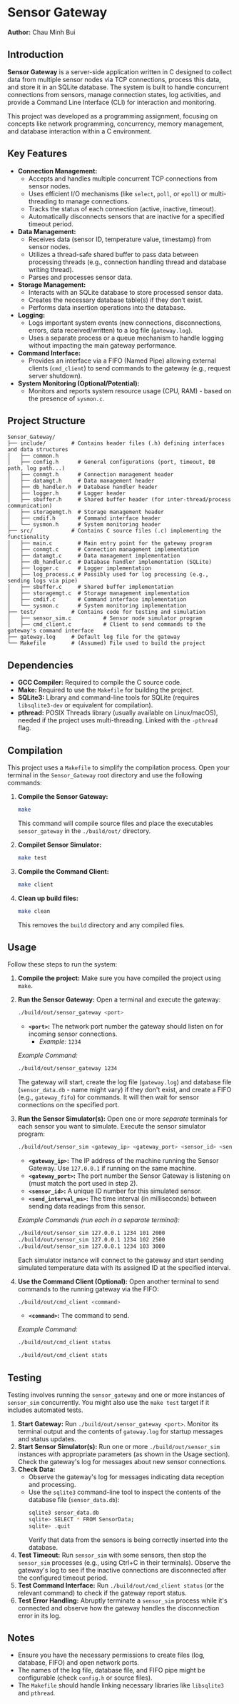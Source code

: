 # Sensor Gateway

**Author:** Chau Minh Bui

## Introduction

**Sensor Gateway** is a server-side application written in C designed to collect data from multiple sensor nodes via TCP connections, process this data, and store it in an SQLite database. The system is built to handle concurrent connections from sensors, manage connection states, log activities, and provide a Command Line Interface (CLI) for interaction and monitoring.

This project was developed as a programming assignment, focusing on concepts like network programming, concurrency, memory management, and database interaction within a C environment.

## Key Features

* **Connection Management:**
    * Accepts and handles multiple concurrent TCP connections from sensor nodes.
    * Uses efficient I/O mechanisms (like `select`, `poll`, or `epoll`) or multi-threading to manage connections.
    * Tracks the status of each connection (active, inactive, timeout).
    * Automatically disconnects sensors that are inactive for a specified timeout period.
* **Data Management:**
    * Receives data (sensor ID, temperature value, timestamp) from sensor nodes.
    * Utilizes a thread-safe shared buffer to pass data between processing threads (e.g., connection handling thread and database writing thread).
    * Parses and processes sensor data.
* **Storage Management:**
    * Interacts with an SQLite database to store processed sensor data.
    * Creates the necessary database table(s) if they don't exist.
    * Performs data insertion operations into the database.
* **Logging:**
    * Logs important system events (new connections, disconnections, errors, data received/written) to a log file (`gateway.log`).
    * Uses a separate process or a queue mechanism to handle logging without impacting the main gateway performance.
* **Command Interface:**
    * Provides an interface via a FIFO (Named Pipe) allowing external clients (`cmd_client`) to send commands to the gateway (e.g., request server shutdown).
* **System Monitoring (Optional/Potential):**
    * Monitors and reports system resource usage (CPU, RAM) - based on the presence of `sysmon.c`.

## Project Structure
```
Sensor_Gateway/
├── include/        # Contains header files (.h) defining interfaces and data structures
│   ├── common.h
│   ├── config.h      # General configurations (port, timeout, DB path, log path...)
│   ├── conmgt.h      # Connection management header
│   ├── datamgt.h     # Data management header
│   ├── db_handler.h  # Database handler header
│   ├── logger.h      # Logger header
│   ├── sbuffer.h     # Shared buffer header (for inter-thread/process communication)
│   ├── storagemgt.h  # Storage management header
│   ├── cmdif.h       # Command interface header
│   └── sysmon.h      # System monitoring header
├── src/            # Contains C source files (.c) implementing the functionality
│   ├── main.c        # Main entry point for the gateway program
│   ├── conmgt.c      # Connection management implementation
│   ├── datamgt.c     # Data management implementation
│   ├── db_handler.c  # Database handler implementation (SQLite)
│   ├── logger.c      # Logger implementation
│   ├── log_process.c # Possibly used for log processing (e.g., sending logs via pipe)
│   ├── sbuffer.c     # Shared buffer implementation
│   ├── storagemgt.c  # Storage management implementation
│   ├── cmdif.c       # Command interface implementation
│   └── sysmon.c      # System monitoring implementation
├── test/           # Contains code for testing and simulation
│   ├── sensor_sim.c          # Sensor node simulator program
│   ├── cmd_client.c          # Client to send commands to the gateway's command interface
├── gateway.log     # Default log file for the gateway
└── Makefile        # (Assumed) File used to build the project
```
## Dependencies

* **GCC Compiler:** Required to compile the C source code.
* **Make:** Required to use the `Makefile` for building the project.
* **SQLite3:** Library and command-line tools for SQLite (requires `libsqlite3-dev` or equivalent for compilation).
* **pthread:** POSIX Threads library (usually available on Linux/macOS), needed if the project uses multi-threading. Linked with the `-pthread` flag.

## Compilation

This project uses a `Makefile` to simplify the compilation process. Open your terminal in the `Sensor_Gateway` root directory and use the following commands:

1.  **Compile the Sensor Gateway:**
    ```bash
    make
    ```
    This command will compile source files and place the executables `sensor_gateway` in the `./build/out/` directory.

2.  **Compilet Sensor Simulator:**
    ```bash
    make test
    ```

3.  **Compile the Command Client:**
    ```bash
    make client
    ```

4.  **Clean up build files:**
    ```bash
    make clean
    ```
    This removes the `build` directory and any compiled files.

## Usage

Follow these steps to run the system:

1.  **Compile the project:**
    Make sure you have compiled the project using `make`.

2.  **Run the Sensor Gateway:**
    Open a terminal and execute the gateway:
    ```bash
    ./build/out/sensor_gateway <port>
    ```
    * **`<port>`:** The network port number the gateway should listen on for incoming sensor connections.
        * *Example:* `1234`

    *Example Command:*
    ```bash
    ./build/out/sensor_gateway 1234
    ```
    The gateway will start, create the log file (`gateway.log`) and database file (`sensor_data.db` - name might vary) if they don't exist, and create a FIFO (e.g., `gateway_fifo`) for commands. It will then wait for sensor connections on the specified port.

3.  **Run the Sensor Simulator(s):**
    Open one or more *separate* terminals for each sensor you want to simulate. Execute the sensor simulator program:
    ```bash
    ./build/out/sensor_sim <gateway_ip> <gateway_port> <sensor_id> <send_interval_ms>
    ```
    * **`<gateway_ip>`:** The IP address of the machine running the Sensor Gateway. Use `127.0.0.1` if running on the same machine.
    * **`<gateway_port>`:** The port number the Sensor Gateway is listening on (must match the port used in step 2).
    * **`<sensor_id>`:** A unique ID number for this simulated sensor.
    * **`<send_interval_ms>`:** The time interval (in milliseconds) between sending data readings from this sensor.

    *Example Commands (run each in a separate terminal):*
    ```bash
    ./build/out/sensor_sim 127.0.0.1 1234 101 2000
    ./build/out/sensor_sim 127.0.0.1 1234 102 2500
    ./build/out/sensor_sim 127.0.0.1 1234 103 3000
    ```
    Each simulator instance will connect to the gateway and start sending simulated temperature data with its assigned ID at the specified interval.

4.  **Use the Command Client (Optional):**
    Open another terminal to send commands to the running gateway via the FIFO:
    ```bash
    ./build/out/cmd_client <command>
    ```
    * **`<command>`:** The command to send.

    *Example Command:*
    ```bash
    ./build/out/cmd_client status
    ```
    ```bash
    ./build/out/cmd_client stats
    ```

## Testing

Testing involves running the `sensor_gateway` and one or more instances of `sensor_sim` concurrently. You might also use the `make test` target if it includes automated tests.

1.  **Start Gateway:** Run `./build/out/sensor_gateway <port>`. Monitor its terminal output and the contents of `gateway.log` for startup messages and status updates.
2.  **Start Sensor Simulator(s):** Run one or more `./build/out/sensor_sim` instances with appropriate parameters (as shown in the Usage section). Check the gateway's log for messages about new sensor connections.
3.  **Check Data:**
    * Observe the gateway's log for messages indicating data reception and processing.
    * Use the `sqlite3` command-line tool to inspect the contents of the database file (`sensor_data.db`):
        ```bash
        sqlite3 sensor_data.db
        sqlite> SELECT * FROM SensorData;
        sqlite> .quit
        ```
        Verify that data from the sensors is being correctly inserted into the database.
4.  **Test Timeout:** Run `sensor_sim` with some sensors, then stop the `sensor_sim` processes (e.g., using Ctrl+C in their terminals). Observe the gateway's log to see if the inactive connections are disconnected after the configured timeout period.
5.  **Test Command Interface:** Run `./build/out/cmd_client status` (or the relevant command) to check if the gateway report status.
6.  **Test Error Handling:** Abruptly terminate a `sensor_sim` process while it's connected and observe how the gateway handles the disconnection error in its log.

## Notes

* Ensure you have the necessary permissions to create files (log, database, FIFO) and open network ports.
* The names of the log file, database file, and FIFO pipe might be configurable (check `config.h` or source files).
* The `Makefile` should handle linking necessary libraries like `libsqlite3` and `pthread`.

